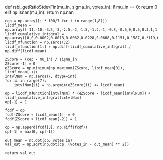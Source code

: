 def rabl_getRatioStdevFin(mu_in, sigma_in, votes_in):
    if mu_in == 0:
        return 0
    elif np.isnan(mu_in):
        return np.nan
    
    cep = np.array([i * 100/7 for i in range(1,8)])
    licdf_mean = np.array([-11,-10,-3.5,-3,-2.5,-2,-1.5,-1.2,-1,-0.8,-0.5,0,0.5,0.8,1,1.2,1.5,2,2.5,3,3.5,10])
    licdf_cumulative_integral = np.array([0,0,0.0002,0.0013,0.0062,0.0228,0.0668,0.1151,0.1587,0.2119,0.3085,0.5,0.6915,0.7881,0.8413,0.8849,0.9332,0.9772,0.9938,0.9987,0.9998,1])
    licdf_mfunction = np.zeros(22)
    licdf_mfunction[1:] = np.diff(licdf_cumulative_integral) / np.diff(licdf_mean)
    
    ZScore = (cep - mu_in) / sigma_in
    ZScore[-1] = 0
    eZScore = np.minimum(np.maximum(ZScore, licdf_mean[0]), licdf_mean[-1])
    intvlNum = np.zeros(7, dtype=int)
    for ii in range(7):
        intvlNum[ii] = np.argmin(eZScore[ii] <= licdf_mean)
        
    op = licdf_mfunction[intvlNum] * (eZScore - licdf_mean[intvlNum]) + licdf_cumulative_integral[intvlNum]
    op[-1] = 1
    
    fcdf = op
    fcdf[ZScore < licdf_mean[1]] = 0
    fcdf[ZScore > licdf_mean[-2]] = 1
    
    cp = np.append(fcdf[0], np.diff(fcdf))
    cp[-1] = max(0, cp[-1])
    
    out_mean = np.dot(cp, votes_in)
    val_out = np.sqrt(np.dot(cp, (votes_in - out_mean) ** 2))
    
    return val_out

